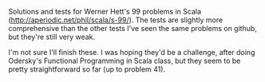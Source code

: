 Solutions and tests for Werner Hett's 99 problems in Scala (http://aperiodic.net/phil/scala/s-99/). The tests are slightly more comprehensive than the other tests I've seen the same problems on github, but they're still very weak.

I'm not sure I'll finish these. I was hoping they'd be a challenge, after doing Odersky's Functional Programming in Scala class, but they seem to be pretty straightforward so far (up to problem 41).
